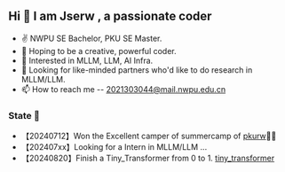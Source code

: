 ## Hi 👋 I am Jserw ,  a passionate coder

- ✌ NWPU SE Bachelor, PKU SE Master.
- 📕 Hoping to be a creative, powerful coder.
- 👀 Interested in MLLM, LLM, AI Infra.
- 💞️ Looking for like-minded partners who'd like to do research in MLLM/LLM. 
- 📫 How to reach me -- 2021303044@mail.nwpu.edu.cn

### State 📰
- 【20240712】Won the Excellent camper of summercamp of [pkurw](https://www.ss.pku.edu.cn/)🎉🎉
- 【202407xx】Looking for a Intern in MLLM/LLM ...
- 【20240820】Finish a Tiny_Transformer from 0 to 1. [tiny_transformer](https://github.com/Jse-NGV/Tiny_Transformer)


